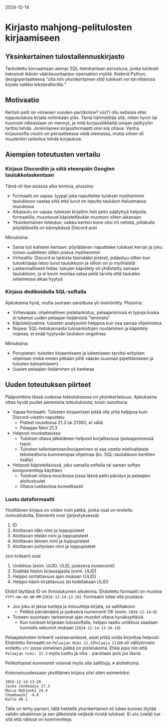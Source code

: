 2024-12-14
# Kirjasto mahjong-pelitulosten kirjaamiseen

## Yksinkertainen tulostallennuskirjasto

Tarkoitettu korvaamaan aiempi SQL-tietokantaan perustuva, jonka tulokset katosivat ikävän vääräsuuntapipe-operaation myötä.
Kielenä Python, designperiaatteena _"olla niin yksinkertainen että tulokset voi tarvittaessa kirjata vaikka tekstieditorilla."_

## Motivaatio

Kertsin pelit on viimesen vuoden-pari(kolme? viis?) ollu sellaisia ettei lopputuloksia kirjata mihinkään ylös.
Tämä hähmöittää sitä, miten hyvin tai huonosti oikeastaan on mennyt, ja mitä korjausliikkeitä omaan pelityyliin tarttisi tehdä.
Jonkinlainen kirjausformaatti olisi siis oltava. Vanha kirjaussofta vissiin _on_ periaatteessa vielä olemassa, mutta siihen oli muutenkin tarkoitus tehdä korjauksia.

## Aiempien toteutusten vertailu

### Kirjaus Discordiin ja siitä eteenpäin Googlen taulukkolaskentaan

Tämä oli itse asiassa aika toimiva, plussina:
- Formaatti on vapaa: tyyppi joka naputtelee tulokset myöhemmin taulukkoon vastaa siitä että luvut on lopulta taulukon haluamassa muodossa
- Aikataulu on vapaa: tulokset kirjattiin heti pelin päätyttyä helpolla formaatilla, muuntuvat käpisteltävään muotoon sitten aikanaan
- Yksinkertainen toteutus: vaikka kertsin kone olisi irti netistä, _jollakulla_ pöytäläisellä on kännykässä Discord auki

Miinuksina:
- Sama työ kahteen kertaan: pöytäläinen naputtelee tulokset kerran ja joku toinen uudelleen sitten joskus myöhemmin
- Virhealtis: Discord ei tarkista täsmääkö pisteet, paljastuu sitten kun tuloskirjaaja latoo luvut taulukkoon ja silloin on jo myöhäistä
- Laskennallisesti hidas: lukujen käpistely oli yhdistetty samaan taulukkoon, ja ei kovin montaa sataa peliä tarvita että taulukko selaimessa alkaa hyytyä

### Kirjaus dedikoidulla SQL-softalla

Ajatuksena hyvä, mutta suoraan sanottuna yli-insinöröity. Plussina:
- Virhevapaa: ohjelmallinen pistetarkistus, pelaajanimissä ei typoja koska ei tukenut uuden pelaajan lisäämistä "lennosta"
- Käpistelyvalmis: tulosten analysointi helppoa kun osa samaa ohjelmistoa
- Nopea: SQL-tietokannasta tulosarkistojen noutaminen ja käpistely nopeaa, ei enää hyytyvän taulukon ongelmaa

Miinuksina:
- Poropietari: tulosten kirjaamiseen ja lukemiseen tarvitsi erityisen ohjelman (mikä ennen pitkään johti väärän suunnan pipettämiseen ja tulosten katoamiseen)
- Uusien pelaajien lisääminen oli kankeaa


## Uuden toteutuksen piirteet

Pääpointtina tässä uudessa toteutuksessa on yksinkertaisuus. Ajatuksena ottaa hyvät puolet aiemmista toteutuksista, toisin sanottuna
- Vapaa formaatti: Tulosten kirjaamisen pitää olla yhtä helppoa kuin Discord-viestin naputtelu
  - Pisteet muodossa 21.3 tai 21300, ei väliä
  - Pelaajan Nimi 21.3
- Helposti muokattavissa
  - Tulokset oltava jälkikäteen helposti korjattavissa (pelaajanimessä typo)
  - Tulosten tallentaminen/korjaaminen ei saa _vaatia_ mielivaltaista tekstieditoria kummempaa ohjelmaa (ks. SQL-taulukkoon kenttien lisäily)
- Helposti käpisteltävissä, joko samalla softalla tai saman softan komponentteja käyttäen
  - Tulokset oltava muodossa jossa läsnä pelin päiväys ja pelaajien aloitustuulet
  - Oltava luettavissa koneellisesti

### Luotu dataformaatti

Yksittäinen kirjaus on viiden rivin pätkä, jonka osat on eroteltu rivinvaihdoilla. Elementit ovat (järjestyksessä)
1. ID
2. Aloittavan idän nimi ja loppupisteet
3. Aloittavan etelän nimi ja loppupisteet
4. Aloittavan lännen nimi ja loppupisteet
5. Aloittavan pohjoisen nimi ja loppupisteet

`ID`:n kriteerit ovat
1. Uniikkius (esim. UUID, ULID, juokseva numerointi)
2. Sisältää tiedon kirjausajasta (esim. ULID)
3. Helppo sortattavuus ajan mukaan (ULID)
4. Helppo käsin kirjattavuus (ei todellakaan ULID)

Ehdot täyttävä ID on ihmislukuinen aikaleima. Ehdotettu formaatti on muotoa `YYYY-mm-dd-HH-MM` (`2024-12-14-13-26`). Formaatin tulee olla joustava:
- Jos joku ei jaksa tunteja ja minuutteja kirjata, se sallittakoon
  - Pelkkä päivämäärä ja juokseva numerointi OK (esim. `2024-12-14-0`)
- Toiseen suuntaan: tarkemmat ajan muodot oltava hyväksyttäviä
  - Kun tulokset kirjataan tulossoftalla, helppo taattu uniikkius saadaan tuomalla sekunnit mukaan (`2024-12-14-13-26-19`)

Pelaajatulosten kriteerit vastaavanlaiset, asiat pitää voida kirjoittaa helposti.
Ehdotettu formaatti on `Pelaajan Nimi 21.3`/`Pelaaja 21300` eli välilyönnein erotettu `str` jossa viimeinen pätkä on pistelukema. Ehkä jopa niin että `Pelaajan nimi: 21.3` myös tuettu ja vika `:` parsitaan pois jos läsnä.

Pelikohtaiset kommentit voisivat myös olla sallittuja, `#` aloitettuina.

Kokonaisuudessaan yksittäinen kirjaus olisi siten esimerkiksi
```
2024-12-14-13-26
Jaska Jonkkaaja 27.3
Maisa Mahjonki 29.4
Chombowski -4.8
Kalle 48.1
```

Tälle on tehty parseri, tällä hetkellä yksinkertainen eli lukee kunnes löytää validin aikaleiman ja sen jälkeisistä neljästä rivistä tulokset.
Ei siis (vielä) tue sitä että välissä on kommentteja.
